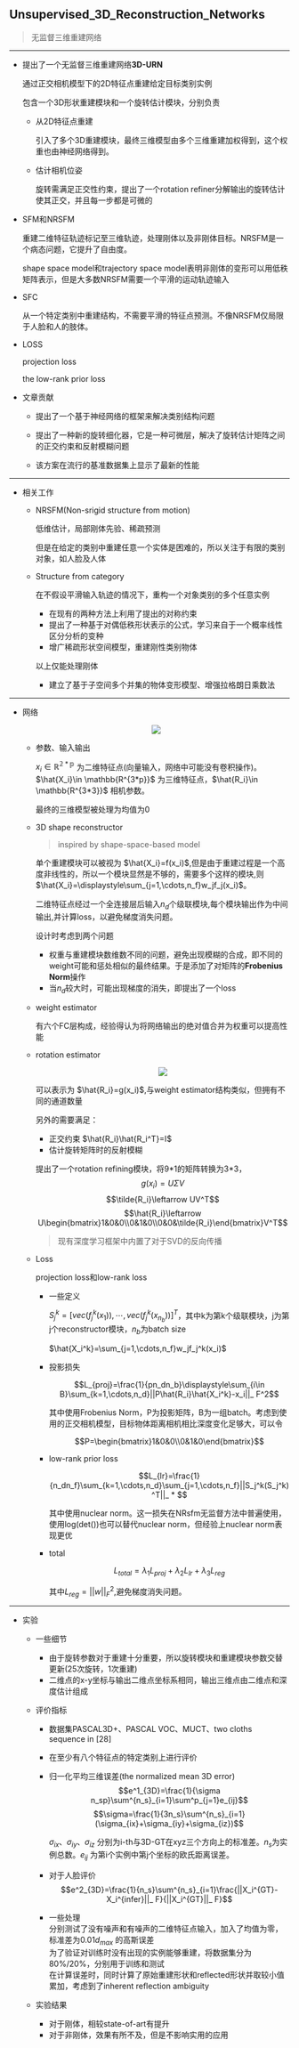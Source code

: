 ## Unsupervised_3D_Reconstruction_Networks
> 无监督三维重建网络
***

* 提出了一个无监督三维重建网络**3D-URN**

  通过正交相机模型下的2D特征点重建给定目标类别实例  

  包含一个3D形状重建模块和一个旋转估计模块，分别负责

  - 从2D特征点重建

    引入了多个3D重建模块，最终三维模型由多个三维重建加权得到，这个权重也由神经网络得到。

  - 估计相机位姿

    旋转需满足正交性约束，提出了一个rotation refiner分解输出的旋转估计使其正交，并且每一步都是可微的

* SFM和NRSFM

  重建二维特征轨迹标记至三维轨迹，处理刚体以及非刚体目标。NRSFM是一个病态问题，它提升了自由度。

  shape space model和trajectory space model表明非刚体的变形可以用低秩矩阵表示，但是大多数NRSFM需要一个平滑的运动轨迹输入

* SFC

  从一个特定类别中重建结构，不需要平滑的特征点预测。不像NRSFM仅局限于人脸和人的肢体。

* LOSS

  projection loss

  the low-rank prior loss

* 文章贡献

  - 提出了一个基于神经网络的框架来解决类别结构问题

  - 提出了一种新的旋转细化器，它是一种可微层，解决了旋转估计矩阵之间的正交约束和反射模糊问题

  - 该方案在流行的基准数据集上显示了最新的性能

***

* 相关工作

  - NRSFM(Non-srigid structure from motion)

    低维估计，局部刚体先验、稀疏预测

    但是在给定的类别中重建任意一个实体是困难的，所以关注于有限的类别对象，如人脸及人体

  - Structure from category

    在不假设平滑输入轨迹的情况下，重构一个对象类别的多个任意实例

    * 在现有的两种方法上利用了提出的对称约束
    * 提出了一种基于对偶低秩形状表示的公式，学习来自于一个概率线性区分分析的变种
    * 增广稀疏形状空间模型，重建刚性类别物体

    以上仅能处理刚体

    * 建立了基于子空间多个并集的物体变形模型、增强拉格朗日乘数法

***
* 网络

  <center><img src='./imgs/3DURN-net.png'/></center>

  - 参数、输入输出

    $x_i\in \mathbb{R^{2*p}}$ 为二维特征点(向量输入，网络中可能没有卷积操作)。$\hat{X_i}\in \mathbb{R^{3*p}}$ 为三维特征点，$\hat{R_i}\in \mathbb{R^{3*3}}$ 相机参数。

    最终的三维模型被处理为均值为0

  - 3D shape reconstructor
    > inspired by shape-space-based model

    单个重建模块可以被视为 $\hat{X_i}=f(x_i)$,但是由于重建过程是一个高度非线性的，所以一个模块显然是不够的，需要多个这样的模块,则 $\hat{X_i}=\displaystyle\sum_{j=1,\cdots,n_f}w_jf_j(x_i)$。

    二维特征点经过一个全连接层后输入$n_d$个级联模块,每个模块输出作为中间输出,并计算loss，以避免梯度消失问题。

    设计时考虑到两个问题
    * 权重与重建模块数维数不同的问题，避免出现模糊的合成，即不同的weight可能和惩处相似的最终结果。于是添加了对矩阵的**Frobenius Norm**操作
    * 当$n_d$较大时，可能出现梯度的消失，即提出了一个loss

  - weight estimator

    有六个FC层构成，经验得认为将网络输出的绝对值合并为权重可以提高性能

  - rotation estimator

    <center><img src='./imgs/3DURN-net1.png'/></center>

    可以表示为 $\hat{R_i}=g(x_i)$,与weight estimator结构类似，但拥有不同的通道数量

    另外的需要满足：
    * 正交约束 $\hat{R_i}\hat{R_i^T}=I$
    * 估计旋转矩阵时的反射模糊

    提出了一个rotation refining模块，将9\*1的矩阵转换为3\*3，
    $$g(x_i)=U\Sigma V$$
    $$\tilde{R_i}\leftarrow UV^T$$
    $$\hat{R_i}\leftarrow U\begin{bmatrix}1&0&0\\0&1&0\\0&0&\tilde{R_i}\end{bmatrix}V^T$$
    > 现有深度学习框架中内置了对于SVD的反向传播

  - Loss

    projection loss和low-rank loss

    * 一些定义

      $S_j^k=[vec(f_j^k(x_1)),\cdots,vec(f_j^k(x_{n_b}))]^T$，其中k为第k个级联模块，j为第j个reconstructor模块，$n_b$为batch size

      $\hat{X_i^k}=\sum_{j=1,\cdots,n_f}w_jf_j^k(x_i)$

    * 投影损失

      $$L_{proj}=\frac{1}{pn_dn_b}\displaystyle\sum_{i\in B}\sum_{k=1,\cdots,n_d}||P\hat{R_i}\hat{X_i^k}-x_i||_ F^2$$

      其中使用Frobenius Norm，P为投影矩阵，B为一组batch。考虑到使用的正交相机模型，目标物体距离相机相比深度变化足够大，可以令

      $$P=\begin{bmatrix}1&0&0\\0&1&0\end{bmatrix}$$

    * low-rank prior loss

      $$L_{lr}=\frac{1}{n_dn_f}\sum_{k=1,\cdots,n_d}\sum_{j=1,\cdots,n_f}||S_j^k(S_j^k)^T||_ * $$

      其中使用nuclear norm。这一损失在NRsfm无监督方法中普遍使用，使用log(det())也可以替代nuclear norm，但经验上nuclear norm表现更优

    * total

      $$L_{total}=\lambda_1L_{proj}+\lambda_2L_{lr}+\lambda_3L_{reg}$$

      其中$L_{reg}=||w||_ F^2$,避免梯度消失问题。
***
* 实验

  - 一些细节

    * 由于旋转参数对于重建十分重要，所以旋转模块和重建模块参数交替更新(25次旋转，1次重建)
    * 二维点的x-y坐标与输出二维点坐标系相同，输出三维点由二维点和深度估计组成

  - 评价指标

    * 数据集PASCAL3D+、PASCAL VOC、MUCT、two cloths sequence in [28]
    * 在至少有八个特征点的特定类别上进行评价
    * 归一化平均三维误差(the normalized mean 3D error)
      $$e^1_{3D}=\frac{1}{\sigma n_sp}\sum^{n_s}_{i=1}\sum^p_{j=1}e_{ij}$$
      $$\sigma=\frac{1}{3n_s}\sum^{n_s}_{i=1}(\sigma_{ix}+\sigma_{iy}+\sigma_{iz})$$

      $\sigma_{ix}、\sigma_{iy}、\sigma_{iz}$ 分别为i-th与3D-GT在xyz三个方向上的标准差。$n_s$为实例总数。$e_{ij}$ 为第i个实例中第j个坐标的欧氏距离误差。
    * 对于人脸评价
      $$e^2_{3D}=\frac{1}{n_s}\sum^{n_s}_{i=1}\frac{||X_i^{GT}-X_i^{infer}||_ F}{||X_i^{GT}||_ F}$$
    * 一些处理  
      分别测试了没有噪声和有噪声的二维特征点输入，加入了均值为零，标准差为0.01$d_{max}$ 的高斯误差  
      为了验证对训练时没有出现的实例能够重建，将数据集分为80%/20%，分别用于训练和测试  
      在计算误差时，同时计算了原始重建形状和reflected形状并取较小值累加，考虑到了inherent reflection ambiguity
  - 实验结果
    * 对于刚体，相较state-of-art有提升
    * 对于非刚体，效果有所不及，但是不影响实用的应用
